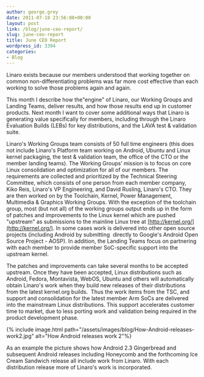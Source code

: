 ```yaml
---
author: george.grey
date: 2011-07-18 23:56:08+00:00
layout: post
link: /blog/june-ceo-report/
slug: june-ceo-report
title: June CEO Report
wordpress_id: 3394
categories:
- Blog
---
```

Linaro exists because our members understood that working together on common non-differentiating problems was far more cost effective than each working to solve those problems again and again.

This month I describe how the"engine" of Linaro, our Working Groups and Landing Teams, deliver results, and how those results end up in customer products. Next month I want to cover some additional ways that Linaro is generating value specifically for members, including through the Linaro Evaluation Builds (LEBs) for key distributions, and the LAVA test & validation suite.

Linaro's Working Groups team consists of 50 full time engineers (this does not include Linaro's Platform team working on Android, Ubuntu and Linux kernel packaging, the test & validation team, the office of the CTO or the member landing teams). The Working Groups’ mission is to focus on core Linux consolidation and optimization for all of our members. The requirements are collected and prioritized by the Technical Steering Committee, which consists of one person from each member company, Kiko Reis, Linaro's VP Engineering, and David Rusling, Linaro's CTO. They are then worked on by the Toolchain, Kernel, Power Management, Multimedia & Graphics Working Groups. With the exception of the toolchain group, most (but not all) of the working groups output ends up in the form of patches and improvements to the Linux kernel which are pushed "upstream" as submissions to the mainline Linux tree at [http://kernel.org/](http://kernel.org/). In some cases work is delivered into other open source projects (including Android by submitting  directly to Google's Android Open Source Project - AOSP). In addition, the Landing Teams focus on partnering with each member to provide member SoC-specific support into the upstream kernel.

The patches and improvements can take several months to be accepted upstream. Once they have been accepted, Linux distributions such as Android, Fedora, Montavista, WebOS, Ubuntu and others will automatically obtain Linaro's work when they build new releases of their distributions from the latest kernel.org builds.  Thus the work items from the TSC, and support and consolidation for the latest member Arm SoCs are delivered into the mainstream Linux distributions. This support accelerates customer time to market, due to less porting work and validation being required in the product development phase.

{% include image.html path="/assets/images/blog/How-Android-releases-work2.jpg" alt="How Android releases work 2"%}

As an example the picture shows how Android 2.3 Gingerbread and subsequent Android releases including Honeycomb and the forthcoming Ice Cream Sandwich release all include work from Linaro. With each distribution release more of Linaro's work is incorporated.
